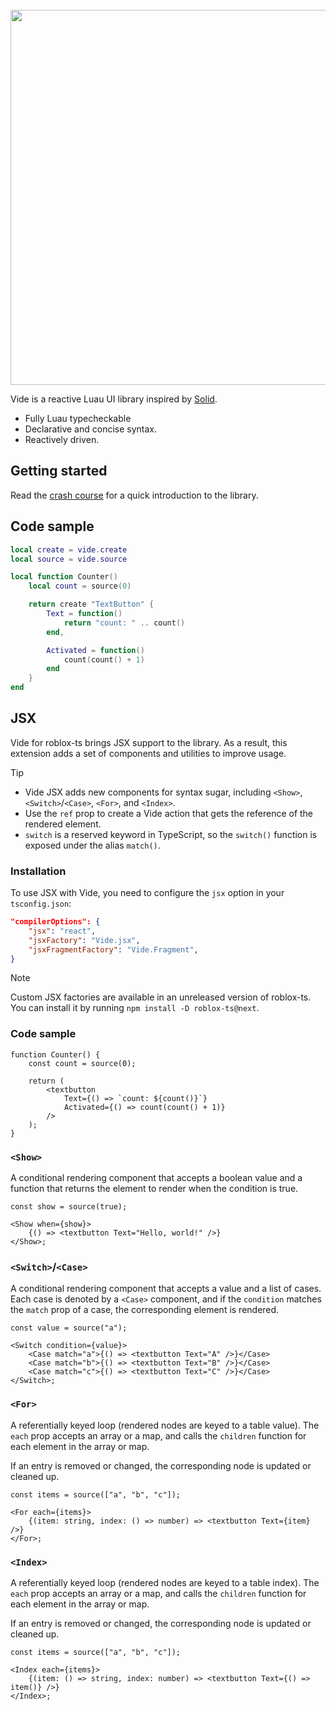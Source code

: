<br>

<div align="center">
    <img src="docs/public/full_logo.svg" width="600" />
</div>

Vide is a reactive Luau UI library inspired by [Solid](https://www.solidjs.com/).

- Fully Luau typecheckable
- Declarative and concise syntax.
- Reactively driven.

## Getting started

Read the
[crash course](https://centau.github.io/vide/tut/crash-course/1-introduction)
for a quick introduction to the library.

## Code sample

```lua
local create = vide.create
local source = vide.source

local function Counter()
    local count = source(0)

    return create "TextButton" {
        Text = function()
            return "count: " .. count()
        end,

        Activated = function()
            count(count() + 1)
        end
    }
end
```

## JSX

Vide for roblox-ts brings JSX support to the library. As a result, this extension adds a set of components and utilities to improve usage.

> [!TIP]
> - Vide JSX adds new components for syntax sugar, including `<Show>`, `<Switch>`/`<Case>`, `<For>`, and `<Index>`.
> - Use the `ref` prop to create a Vide action that gets the reference of the rendered element.
> - `switch` is a reserved keyword in TypeScript, so the `switch()` function is exposed under the alias `match()`.

### Installation

To use JSX with Vide, you need to configure the `jsx` option in your `tsconfig.json`:

```json
"compilerOptions": {
    "jsx": "react",
    "jsxFactory": "Vide.jsx",
    "jsxFragmentFactory": "Vide.Fragment",
}
```

> [!NOTE]
> Custom JSX factories are available in an unreleased version of roblox-ts.<br>
> You can install it by running `npm install -D roblox-ts@next`.

### Code sample

```tsx
function Counter() {
    const count = source(0);

    return (
        <textbutton
            Text={() => `count: ${count()}`}
            Activated={() => count(count() + 1)}
        />
    );
}
```

### `<Show>`

A conditional rendering component that accepts a boolean value and a function that returns the element to render when the condition is true.

```tsx
const show = source(true);

<Show when={show}>
    {() => <textbutton Text="Hello, world!" />}
</Show>;
```

### `<Switch>`/`<Case>`

A conditional rendering component that accepts a value and a list of cases. Each case is denoted by a `<Case>` component, and if the `condition` matches the `match` prop of a case, the corresponding element is rendered.

```tsx
const value = source("a");

<Switch condition={value}>
    <Case match="a">{() => <textbutton Text="A" />}</Case>
    <Case match="b">{() => <textbutton Text="B" />}</Case>
    <Case match="c">{() => <textbutton Text="C" />}</Case>
</Switch>;
```

### `<For>`

A referentially keyed loop (rendered nodes are keyed to a table value). The `each` prop accepts an array or a map, and calls the `children` function for each element in the array or map.

If an entry is removed or changed, the corresponding node is updated or cleaned up.

```tsx
const items = source(["a", "b", "c"]);

<For each={items}>
    {(item: string, index: () => number) => <textbutton Text={item} />}
</For>;
```

### `<Index>`

A referentially keyed loop (rendered nodes are keyed to a table index). The `each` prop accepts an array or a map, and calls the `children` function for each element in the array or map.

If an entry is removed or changed, the corresponding node is updated or cleaned up.

```tsx
const items = source(["a", "b", "c"]);

<Index each={items}>
    {(item: () => string, index: number) => <textbutton Text={() => item()} />}
</Index>;
```
